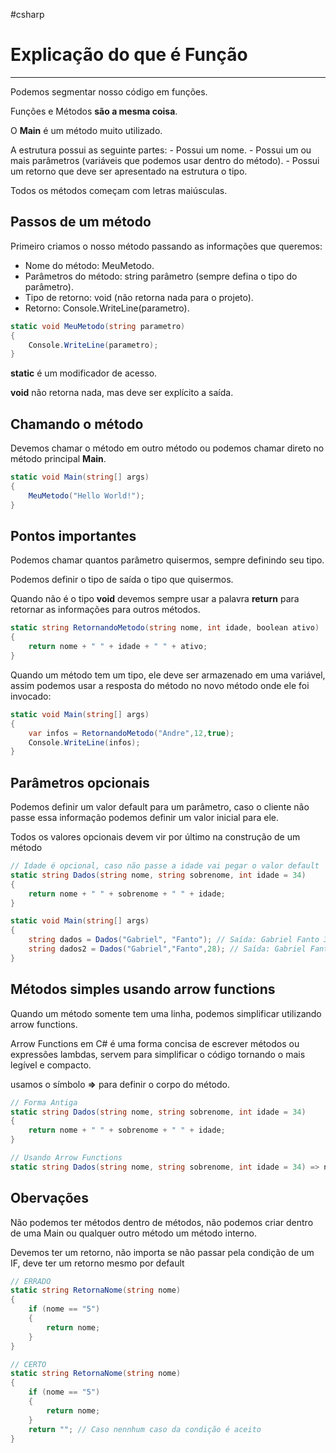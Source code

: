 #csharp
# Explicação do que é Função
---

Podemos segmentar nosso código em funções.

Funções e Métodos __são a mesma coisa__.

O __Main__ é um método muito utilizado.

A estrutura possui as seguinte partes:
    - Possui um nome.
    - Possui um ou mais parâmetros (variáveis que podemos usar dentro do método).
    - Possui um retorno que deve ser apresentado na estrutura o tipo.

Todos os métodos começam com letras maiúsculas.

## Passos de um método

Primeiro criamos o nosso método passando as informações que queremos:

- Nome do método: MeuMetodo.
- Parâmetros do método: string parâmetro (sempre defina o tipo do parâmetro).
- Tipo de retorno: void (não retorna nada para o projeto).
- Retorno: Console.WriteLine(parametro).

```csharp
static void MeuMetodo(string parametro)
{
    Console.WriteLine(parametro);
}
```

__static__ é um modificador de acesso.

__void__ não retorna nada, mas deve ser explícito a saída.

## Chamando o método

Devemos chamar o método em outro método ou podemos chamar direto no método principal __Main__.

```csharp
static void Main(string[] args)
{
    MeuMetodo("Hello World!");
}
```

## Pontos importantes

Podemos chamar quantos parâmetro quisermos, sempre definindo seu tipo.

Podemos definir o tipo de saída o tipo que quisermos.

Quando não é o tipo __void__ devemos sempre usar a palavra __return__ para retornar as informações para outros métodos. 

```csharp
static string RetornandoMetodo(string nome, int idade, boolean ativo)
{
    return nome + " " + idade + " " + ativo;
}
```

Quando um método tem um tipo, ele deve ser armazenado em uma variável, assim podemos usar a resposta do método no novo método onde ele foi invocado:

```csharp
static void Main(string[] args)
{
    var infos = RetornandoMetodo("Andre",12,true);
    Console.WriteLine(infos);
}
```

## Parâmetros opcionais

Podemos definir um valor default para um parâmetro, caso o cliente não passe essa informação podemos definir um valor inicial para ele.

Todos os valores opcionais devem vir por último na construção de um método

```csharp
// Idade é opcional, caso não passe a idade vai pegar o valor default
static string Dados(string nome, string sobrenome, int idade = 34)
{
    return nome + " " + sobrenome + " " + idade;
}

static void Main(string[] args)
{
    string dados = Dados("Gabriel", "Fanto"); // Saída: Gabriel Fanto 34
    string dados2 = Dados("Gabriel","Fanto",28); // Saída: Gabriel Fanto 28
}
```

## Métodos simples usando arrow functions

Quando um método somente tem uma linha, podemos simplificar utilizando arrow functions.

Arrow Functions em C# é uma forma concisa de escrever métodos ou expressões lambdas, servem para simplificar o código tornando o mais legível e compacto.

usamos o símbolo __=>__ para definir o corpo do método.

```csharp
// Forma Antiga
static string Dados(string nome, string sobrenome, int idade = 34)
{
    return nome + " " + sobrenome + " " + idade;
}

// Usando Arrow Functions
static string Dados(string nome, string sobrenome, int idade = 34) => nome + " " sobrenome + " " + idade
```

## Obervações

Não podemos ter métodos dentro de métodos, não podemos criar dentro de uma Main ou qualquer outro método um método interno.

Devemos ter um retorno, não importa se não passar pela condição de um IF, deve ter um retorno mesmo por default

```csharp
// ERRADO
static string RetornaNome(string nome)
{
    if (nome == "5")
    {
        return nome;
    }
}

// CERTO
static string RetornaNome(string nome)
{
    if (nome == "5")
    {
        return nome;
    }
    return ""; // Caso nennhum caso da condição é aceito
}